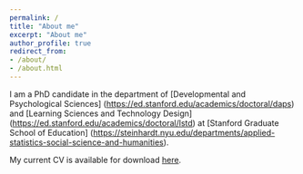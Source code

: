 ```yaml
---
permalink: /
title: "About me"
excerpt: "About me"
author_profile: true
redirect_from:
- /about/
- /about.html
---
```


I am a PhD candidate in the department of [Developmental and Psychological Sciences] (https://ed.stanford.edu/academics/doctoral/daps) and [Learning Sciences and Technology Design] (https://ed.stanford.edu/academics/doctoral/lstd) at [Stanford Graduate School of Education] (https://steinhardt.nyu.edu/departments/applied-statistics-social-science-and-humanities). 

My current CV is available for download [here](https://anyawma/github.io/files/CV_2024_Ma.pdf).
